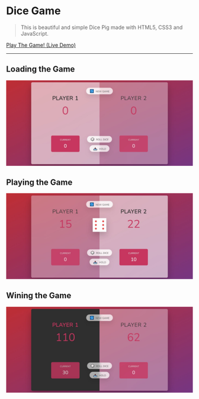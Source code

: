 # Dice Game

> This is beautiful and simple Dice Pig made with HTML5, CSS3 and JavaScript.

[Play The Game! (Live Demo)](https://dice-game-pranoy.netlify.app/)

--- 

## Loading the Game

![image](https://github.com/developersview/dice-game/blob/master/img/gamestart.jpg)

## Playing the Game

![image](https://github.com/developersview/dice-game/blob/master/img/gameplay.jpg)

## Wining the Game

![image](https://github.com/developersview/dice-game/blob/master/img/gamewin.jpg)